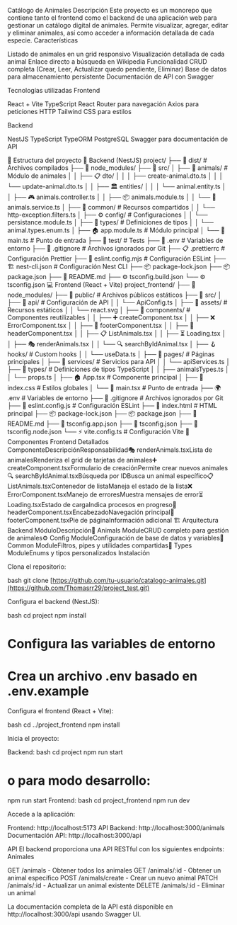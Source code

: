 Catálogo de Animales
Descripción
Este proyecto es un monorepo que contiene tanto el frontend como el backend de una aplicación web para gestionar un catálogo digital de animales. Permite visualizar, agregar, editar y eliminar animales, así como acceder a información detallada de cada especie.
Características

Listado de animales en un grid responsivo
Visualización detallada de cada animal
Enlace directo a búsqueda en Wikipedia
Funcionalidad CRUD completa (Crear, Leer, Actualizar quedo pendiente, Eliminar)
Base de datos para almacenamiento persistente
Documentación de API con Swagger

Tecnologías utilizadas
Frontend

React + Vite
TypeScript
React Router para navegación
Axios para peticiones HTTP
Tailwind CSS para estilos

Backend

NestJS
TypeScript
TypeORM
PostgreSQL
Swagger para documentación de API

📁 Estructura del proyecto
🚀 Backend (NestJS)
project/
├── 📂 dist/                          # Archivos compilados
├── 📂 node_modules/
├── 📂 src/
│   ├── 🐾 animals/                   # Módulo de animales
│   │   ├── 📋 dto/
│   │   │   ├── create-animal.dto.ts
│   │   │   └── update-animal.dto.ts
│   │   ├── 🏛️ entities/
│   │   │   └── animal.entity.ts
│   │   ├── 🎮 animals.controller.ts
│   │   ├── 📦 animals.module.ts
│   │   └── 🔧 animals.service.ts
│   ├── 🔗 common/                    # Recursos compartidos
│   │   └── http-exception.filters.ts
│   ├── ⚙️ config/                    # Configuraciones
│   │   └── persistance.module.ts
│   ├── 📝 types/                     # Definiciones de tipos
│   │   └── animal.types.enum.ts
│   ├── 🏠 app.module.ts              # Módulo principal
│   └── 🚀 main.ts                    # Punto de entrada
├── 🧪 test/                          # Tests
├── 🚫 .env                           # Variables de entorno
├── 🚫 .gitignore                     # Archivos ignorados por Git
├── 📋 .prettierrc                    # Configuración Prettier
├── 🔧 eslint.config.mjs              # Configuración ESLint
├── 🏗️ nest-cli.json                  # Configuración Nest CLI
├── 📦 package-lock.json
├── 📦 package.json
├── 📖 README.md
├── ⚙️ tsconfig.build.json
└── ⚙️ tsconfig.json
💻 Frontend (React + Vite)
project_frontend/
├── 📂 node_modules/
├── 📂 public/                        # Archivos públicos estáticos
├── 📂 src/
│   ├── 🔌 api/                       # Configuración de API
│   │   └── ApiConfig.ts
│   ├── 🎨 assets/                    # Recursos estáticos
│   │   └── react.svg
│   ├── 🧩 components/                # Componentes reutilizables
│   │   ├── ➕ createComponent.tsx
│   │   ├── ❌ ErrorComponent.tsx
│   │   ├── 🦶 footerComponent.tsx
│   │   ├── 🎯 headerComponent.tsx
│   │   ├── 📋 ListAnimals.tsx
│   │   ├── ⏳ Loading.tsx
│   │   ├── 🎭 renderAnimals.tsx
│   │   └── 🔍 searchByIdAnimal.tsx
│   ├── 🪝 hooks/                     # Custom hooks
│   │   └── useData.ts
│   ├── 📄 pages/                     # Páginas principales
│   ├── 🔧 services/                  # Servicios para API
│   │   └── apiServices.ts
│   ├── 📝 types/                     # Definiciones de tipos TypeScript
│   │   ├── animalsTypes.ts
│   │   └── props.ts
│   ├── 🏠 App.tsx                    # Componente principal
│   ├── 📄 index.css                  # Estilos globales
│   └── 🚀 main.tsx                   # Punto de entrada
├── 🌍 .env                           # Variables de entorno
├── 🚫 .gitignore                     # Archivos ignorados por Git
├── 🔧 eslint.config.js               # Configuración ESLint
├── 📄 index.html                     # HTML principal
├── 📦 package-lock.json
├── 📦 package.json
├── 📖 README.md
├── 📱 tsconfig.app.json
├── 🔧 tsconfig.json
├── 📱 tsconfig.node.json
└── ⚡ vite.config.ts                # Configuración Vite
🎯 Componentes Frontend Detallados
ComponenteDescripciónResponsabilidad🎭 renderAnimals.tsxLista de animalesRenderiza el grid de tarjetas de animales➕ createComponent.tsxFormulario de creaciónPermite crear nuevos animales🔍 searchByIdAnimal.tsxBúsqueda por IDBusca un animal específico📋 ListAnimals.tsxContenedor de listaManeja el estado de la lista❌ ErrorComponent.tsxManejo de erroresMuestra mensajes de error⏳ Loading.tsxEstado de cargaIndica procesos en progreso🎯 headerComponent.tsxEncabezadoNavegación principal🦶 footerComponent.tsxPie de páginaInformación adicional
🏗️ Arquitectura Backend
MóduloDescripción🐾 Animals ModuleCRUD completo para gestión de animales⚙️ Config ModuleConfiguración de base de datos y variables🔗 Common ModuleFiltros, pipes y utilidades compartidas📝 Types ModuleEnums y tipos personalizados
Instalación

Clona el repositorio:

bash git clone [https://github.com/tu-usuario/catalogo-animales.git](https://github.com/Thomasrr29/project_test.git)

Configura el backend (NestJS):

bash cd project
npm install

# Configura las variables de entorno
# Crea un archivo .env basado en .env.example

Configura el frontend (React + Vite):

bash cd ../project_frontend
npm install

Inicia el proyecto:

Backend:
bash cd project
npm run start
# o para modo desarrollo:
npm run start
Frontend:
bash cd project_frontend
npm run dev

Accede a la aplicación:

Frontend: http://localhost:5173
API Backend: http://localhost:3000/animals
Documentación API: http://localhost:3000/api



API
El backend proporciona una API RESTful con los siguientes endpoints:
Animales

GET /animals - Obtener todos los animales
GET /animals/:id - Obtener un animal específico
POST /animals/create - Crear un nuevo animal
PATCH /animals/:id - Actualizar un animal existente
DELETE /animals/:id - Eliminar un animal

La documentación completa de la API está disponible en http://localhost:3000/api usando Swagger UI.
